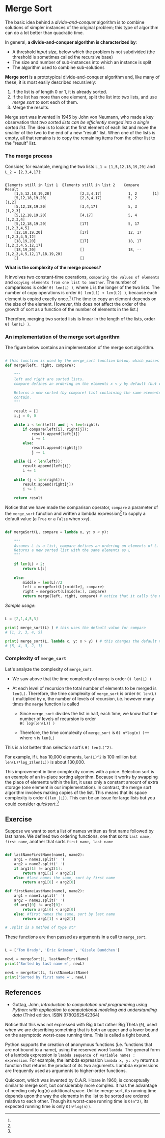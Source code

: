 # Merge Sort
<!-- pdf 265 -->

The basic idea behind a *divide-and-conquer* algorithm is to combine solutions of simpler instances
of the original problem; this type of algorithm can do a lot better than quadratic time.

In general, **a divide-and-conquer algorithm is characterized by**: 

* A threshold *input size*, below which the problem is not subdivided (the threshold is sometimes
  called the recursive base)
* The size and number of sub-instances into which an instance is split
* The algorithm used to combine sub-solutions

**Merge sort** is a prototypical divide-and-conquer algorithm and, like many of these, it is most
  easily described recursively:

1. If the list is of length 0 or 1, it is already sorted.
2. If the list has more than one element, split the list into two lists, and use *merge sort* to sort
each of them.
3. Merge the results.

Merge sort was invented in 1945 by John von Neumann, who made a key observation that *two sorted
lists can be efficiently merged into a single sorted list*. The idea is to look at the first
element of each list and move the smaller of the two to the end of a new "result" list. When one of
the lists is empty, all that remains is to copy the remaining items from the other list to
the "result" list.

### The merge process

Consider, for example, merging the two lists `L_1 = [1,5,12,18,19,20]` and `L_2 = [2,3,4,17]`:

```

Elements still in list 1  Elements still in list 2    Compare      Result
    [1,5,12,18,19,20]             [2,3,4,17]            1, 2       [1]
    [5,12,18,19,20]               [2,3,4,17]            5, 2       [1,2]
    [5,12,18,19,20]               [3,4,17]              5, 3       [1,2,3]
    [5,12,18,19,20]               [4,17]                5, 4       [1,2,3,4]
    [5,12,18,19,20]               [17]                  5, 17      [1,2,3,4,5]
    [12,18,19,20]                 [17]                  12, 17     [1,2,3,4,5,12]
    [18,19,20]                    [17]                  18, 17     [1,2,3,4,5,12,17]
    [18,19,20]                    []                    18, --     [1,2,3,4,5,12,17,18,19,20]
    []                            []                               

```

**What is the complexity of the merge process?** 

It involves two constant-time operations, `comparing the values of elements` and `copying elements
from one list to another`. The number of comparisons is order `θ( len(L) )`, where L is the longer
of the two lists. The number of copy operations is order `θ( len(L1) + len(L2) )`, because each
element is copied exactly once.[^big_theta] (The time to copy an element depends on the size of the
element. However, this does not affect the order of the growth of sort as a function of the number
of elements in the list.) 

Therefore, merging two sorted lists is linear in the length of the lists, order `θ( len(L) )`.

### An implementation of the merge sort algorithm

The figure below contains an implementation of the merge sort algorithm.

```Python

# this function is used by the merge_sort function below, which passes a value for compare
def merge(left, right, compare):
    
    """
    left and right are sorted lists. 
    compare defines an ordering on the elements x < y by default (but can be switched)
    
    Returns a new sorted (by compare) list containing the same elements as (left + right) would
    contain.
    """
    
    result = []
    i,j = 0, 0
    
    while i < len(left) and j < len(right):
        if compare(left[i], right[j]):
            result.append(left[i])
            i += 1
        else:
            result.append(right[j])
            j += 1
    
    while (i < len(left)):
        result.append(left[i])
        i += 1
    
    while (j < len(right)):
        result.append(right[j])
        j += 1
    
    return result

```

Notice that we have made the comparison operator, `compare` a parameter of the `merge_sort` function
and written a lambda expression[^lambda_exp] to supply a default value 
(a `True` or a `False` when `x<y`).


```Python

def mergeSort(L, compare = lambda x, y: x < y):
    
    """
    Assumes L is a list, compare defines an ordering on elements of L.
    Returns a new sorted list with the same elements as L
    """
    
    if len(L) < 2:
        return L[:]
    
    else:
        middle = len(L)//2
        left = mergeSort(L[:middle], compare)
        right = mergeSort(L[middle:], compare)
        return merge(left, right, compare) # notice that it calls the merge function!

```

*Sample usage*: 

```Python

L = [2,1,4,5,3]

print( merge_sort(L) ) # this uses the default value for compare
# [1, 2, 3, 4, 5]

print( merge_sort(L, lambda x, y: x > y) ) # this changes the default value for compare
# [5, 4, 3, 2, 1]

```

### Complexity of `merge_sort`
<!-- pdf 268 -->

Let's analyze the complexity of `merge_sort`. 

* We saw above that the time complexity of `merge` is order `θ( len(L) )`

* At each level of recursion the total number of elements to be merged is `len(L)`. Therefore, the
  time complexity of `merge_sort` is order `θ( len(L) )` multiplied by `n`, the number of levels of
  recursion, i.e. however many times the `merge` function is called

    - Since `merge_sort` divides the list in half, each time, we know that the number of levels of
      recursion is order  
      `θ( log(len(L)) )`

    - Therefore, the time complexity of `merge_sort` is `θ( n*log(n) )`—where `n` is `len(L)`

This is a lot better than selection sort's `θ( len(L)^2)`. 

For example, if `L` has 10,000 elements, `len(L)^2` is 100 million but `len(L)*log_2(len(L))` is
about 130,000. 

This improvement in time complexity comes with a price. Selection sort is an example of an in-place
sorting algorithm. Because it works by swapping the place of elements within the list, it uses only
a constant amount of extra storage (one element in our implementation). In contrast, the merge sort
algorithm involves making copies of the list. This means that its space complexity is order 
`θ(len (L))`. This can be an issue for large lists but you could consider *quicksort*.[^quicksort]


<!-- ≈≈≈≈≈≈≈≈≈≈≈≈≈≈≈≈≈≈≈≈≈≈≈≈≈≈≈≈≈≈≈≈≈≈≈≈≈≈≈≈≈≈≈***≈≈≈≈≈≈≈≈≈≈≈≈≈≈≈≈≈≈≈≈≈≈≈≈≈≈≈≈≈≈≈≈≈≈≈≈≈≈≈≈≈≈≈≈≈ -->
## Exercise

Suppose we want to sort a list of names written as first name followed by last name. We defined two
ordering functions, one that sorts `last name, first name`, another that sorts `first name, last
name` 

```Python

def lastNameFirstName(name1, name2):
    arg1 = name1.split(' ')
    arg2 = name2.split(' ')
    if arg1[1] != arg2[1]:
        return arg1[1] < arg2[1]
    else: #last names the same, sort by first name
        return arg1[0] < arg2[0]

def firstNameLastName(name1, name2):
    arg1 = name1.split(' ')
    arg2 = name2.split(' ')
    if arg1[0] != arg2[0]:
        return arg1[0] < arg2[0]
    else: #first names the same, sort by last name
        return arg1[1] < arg2[1]

# .split is a method of type str

```

These functions are then passed as arguments in a call to `merge_sort`.

```Python

L = ['Tom Brady', 'Eric Grimson', 'Gisele Bundchen']

newL = mergeSort(L, lastNameFirstName)
print('Sorted by last name =', newL)

newL = mergeSort(L, firstNameLastName)
print('Sorted by first name =', newL)

```


<!-- ≈≈≈≈≈≈≈≈≈≈≈≈≈≈≈≈≈≈≈≈≈≈≈≈≈≈≈≈≈≈≈≈≈≈≈≈≈≈≈≈≈≈≈≈≈≈≈≈≈≈≈≈≈≈≈≈≈≈≈≈≈≈≈≈≈≈≈≈≈≈≈≈≈≈≈≈≈≈≈≈≈≈≈≈≈≈≈≈≈≈≈ -->
## References

* Guttag, John, *Introduction to computation and programming using Python: with application to
  computational modeling and understanding data* (Third edition. ISBN 9780262542364)


[^big_theta]: 
Notice that this was not expressed with Big `O` but rather Big Theta (`θ`), used when we are
describing something that is both an upper and a lower bound on the asymptotic worst-case running
time. This is called a tight bound.

[^lambda_exp]: 
Python supports the creation of anonymous functions (i.e. functions that are not bound to a name),
using the reserved word `lambda`. The general form of a lambda expression is 
`lambda sequence of variable names : expression`.
For example, the lambda expression `lambda x, y: x*y` returns a function that returns the product of
its two arguments. Lambda expressions are frequently used as arguments to higher-order functions.
<!-- pdf 107 "Section 4.4 Functions as objects" -->

[^quicksort]: 
Quicksort, which was invented by C.A.R. Hoare in 1960, is conceptually similar to merge sort, but
considerably more complex. It has the advantage of needing only log(n) additional space. Unlike
merge sort, its running time depends upon the way the elements in the list to be sorted are ordered
relative to each other. Though its worst-case running time is `O(n^2)`, its expected running time
is only `O(n*log(n))`.
